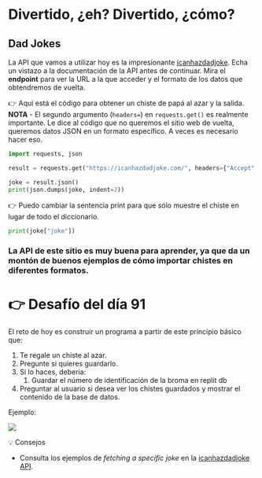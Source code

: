 # Divertido, ¿eh? Divertido, ¿cómo?


## Dad Jokes

La API que vamos a utilizar hoy es la impresionante [icanhazdadjoke](https://icanhazdadjoke.com/api). Echa un vistazo a la documentación de la API antes de continuar. Mira el **endpoint** para ver la URL a la que acceder y el formato de los datos que obtendremos de vuelta.

👉 Aquí está el código para obtener un chiste de papá al azar y la salida.
**NOTA** - El segundo argumento (`headers=`) en `requests.get()` es realmente importante. Le dice al código que no queremos el sitio web de vuelta, queremos datos JSON en un formato específico. A veces es necesario hacer eso.


```python
import requests, json

result = requests.get("https://icanhazdadjoke.com/", headers={"Accept":"application/json"}) # get a random dad joke from the site endpoint and assign to a variable. The second argument (the header request) tells the script to return the json data as a string.

joke = result.json()
print(json.dumps(joke, indent=2))
```
:point_right: Puedo cambiar la sentencia print para que sólo muestre el chiste en lugar de todo el diccionario.
```python
print(joke["joke"])
```

### La API de este sitio es muy buena para aprender, ya que da un montón de buenos ejemplos de cómo importar chistes en diferentes formatos.


# 👉 Desafío del día 91

El reto de hoy es construir un programa a partir de este principio básico que:

1. Te regale un chiste al azar.
2. Pregunte si quieres guardarlo.
3. Si lo haces, debería:
    1. Guardar el número de identificación de la broma en replit db
4. Preguntar al usuario si desea ver los chistes guardados y mostrar el contenido de la base de datos.

Ejemplo:

![](recursos/chiste.png)

<detalles> <sumario> 💡 Consejos </sumario>

- Consulta los ejemplos de *fetching a specific joke* en la [icanhazdadjoke API](https://icanhazdadjoke.com/api#:~:text=Fetch%20a%20dad-,joke,-GET%20https%3A//icanhazdadjoke).

</detalles>